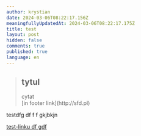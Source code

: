 ```yaml
---
author: krystian
date: 2024-03-06T08:22:17.156Z
meaningfullyUpdatedAt: 2024-03-06T08:22:17.175Z
title: test
layout: post
hidden: false
comments: true
published: true
language: en
---
```

<blockquote><h2>tytul</h2><div>cytat</div><footer>[in footer link](http://sfd.pl)</footer></blockquote>

testdfg df f f gkjbkjn

[test-linku df gdf](http://sfd.pl)